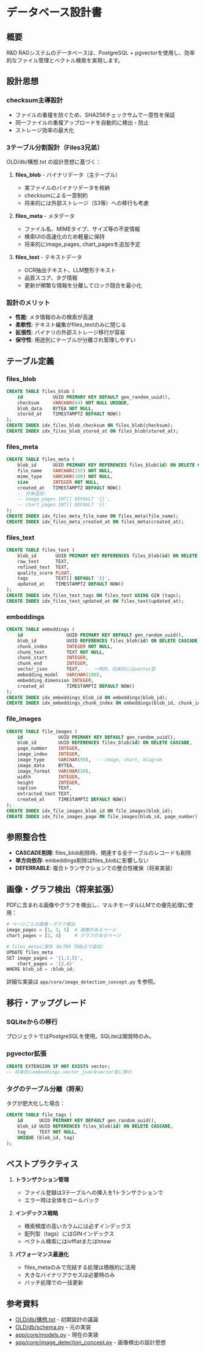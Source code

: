 # データベース設計書

## 概要

R&D RAGシステムのデータベースは、PostgreSQL + pgvectorを使用し、効率的なファイル管理とベクトル検索を実現します。

## 設計思想

### checksum主導設計
- ファイルの重複を防ぐため、SHA256チェックサムで一意性を保証
- 同一ファイルの重複アップロードを自動的に検出・防止
- ストレージ効率の最大化

### 3テーブル分割設計（Files3兄弟）
OLD/db/構想.txt の設計思想に基づく：

1. **files_blob** - バイナリデータ（主テーブル）
   - 実ファイルのバイナリデータを格納
   - checksumによる一意制約
   - 将来的には外部ストレージ（S3等）への移行も考慮

2. **files_meta** - メタデータ
   - ファイル名、MIMEタイプ、サイズ等の不変情報
   - 検索UIの高速化のため軽量に保持
   - 将来的にimage_pages, chart_pagesを追加予定

3. **files_text** - テキストデータ
   - OCR抽出テキスト、LLM整形テキスト
   - 品質スコア、タグ情報
   - 更新が頻繁な情報を分離してロック競合を最小化

### 設計のメリット
- **性能**: メタ情報のみの検索が高速
- **柔軟性**: テキスト編集がfiles_textのみに閉じる
- **拡張性**: バイナリの外部ストレージ移行が容易
- **保守性**: 用途別にテーブルが分離され管理しやすい

## テーブル定義

### files_blob
```sql
CREATE TABLE files_blob (
    id           UUID PRIMARY KEY DEFAULT gen_random_uuid(),
    checksum     VARCHAR(64) NOT NULL UNIQUE,
    blob_data    BYTEA NOT NULL,
    stored_at    TIMESTAMPTZ DEFAULT NOW()
);
CREATE INDEX idx_files_blob_checksum ON files_blob(checksum);
CREATE INDEX idx_files_blob_stored_at ON files_blob(stored_at);
```

### files_meta
```sql
CREATE TABLE files_meta (
    blob_id      UUID PRIMARY KEY REFERENCES files_blob(id) ON DELETE CASCADE,
    file_name    VARCHAR(255) NOT NULL,
    mime_type    VARCHAR(100) NOT NULL,
    size         INTEGER NOT NULL,
    created_at   TIMESTAMPTZ DEFAULT NOW()
    -- 将来追加:
    -- image_pages INT[] DEFAULT '{}',
    -- chart_pages INT[] DEFAULT '{}'
);
CREATE INDEX idx_files_meta_file_name ON files_meta(file_name);
CREATE INDEX idx_files_meta_created_at ON files_meta(created_at);
```

### files_text
```sql
CREATE TABLE files_text (
    blob_id       UUID PRIMARY KEY REFERENCES files_blob(id) ON DELETE CASCADE,
    raw_text      TEXT,
    refined_text  TEXT,
    quality_score FLOAT,
    tags          TEXT[] DEFAULT '{}',
    updated_at    TIMESTAMPTZ DEFAULT NOW()
);
CREATE INDEX idx_files_text_tags ON files_text USING GIN (tags);
CREATE INDEX idx_files_text_updated_at ON files_text(updated_at);
```

### embeddings
```sql
CREATE TABLE embeddings (
    id                UUID PRIMARY KEY DEFAULT gen_random_uuid(),
    blob_id           UUID REFERENCES files_blob(id) ON DELETE CASCADE,
    chunk_index       INTEGER NOT NULL,
    chunk_text        TEXT NOT NULL,
    chunk_start       INTEGER,
    chunk_end         INTEGER,
    vector_json       TEXT,  -- 一時的、将来的にはvector型
    embedding_model   VARCHAR(100),
    embedding_dimension INTEGER,
    created_at        TIMESTAMPTZ DEFAULT NOW()
);
CREATE INDEX idx_embeddings_blob_id ON embeddings(blob_id);
CREATE INDEX idx_embeddings_chunk_index ON embeddings(blob_id, chunk_index);
```

### file_images
```sql
CREATE TABLE file_images (
    id             UUID PRIMARY KEY DEFAULT gen_random_uuid(),
    blob_id        UUID REFERENCES files_blob(id) ON DELETE CASCADE,
    page_number    INTEGER,
    image_index    INTEGER,
    image_type     VARCHAR(50),  -- image, chart, diagram
    image_data     BYTEA,
    image_format   VARCHAR(20),
    width          INTEGER,
    height         INTEGER,
    caption        TEXT,
    extracted_text TEXT,
    created_at     TIMESTAMPTZ DEFAULT NOW()
);
CREATE INDEX idx_file_images_blob_id ON file_images(blob_id);
CREATE INDEX idx_file_images_page ON file_images(blob_id, page_number);
```

## 参照整合性

- **CASCADE削除**: files_blob削除時、関連する全テーブルのレコードも削除
- **単方向依存**: embeddings削除はfiles_blobに影響しない
- **DEFERRABLE**: 複合トランザクションでの整合性確保（将来実装）

## 画像・グラフ検出（将来拡張）

PDFに含まれる画像やグラフを検出し、マルチモーダルLLMでの優先処理に使用：

```python
# ページごとの画像・グラフ検出
image_pages = [1, 3, 5]  # 画像があるページ
chart_pages = [2, 4]     # グラフがあるページ

# files_metaに保存（ALTER TABLEで追加）
UPDATE files_meta 
SET image_pages = '{1,3,5}', 
    chart_pages = '{2,4}'
WHERE blob_id = :blob_id;
```

詳細な実装は `app/core/image_detection_concept.py` を参照。

## 移行・アップグレード

### SQLiteからの移行
プロジェクトではPostgreSQLを使用。SQLiteは開発時のみ。

### pgvector拡張
```sql
CREATE EXTENSION IF NOT EXISTS vector;
-- 将来的にembeddings.vector_jsonをvector型に移行
```

### タグのテーブル分離（将来）
タグが肥大化した場合：
```sql
CREATE TABLE file_tags (
    id      UUID PRIMARY KEY DEFAULT gen_random_uuid(),
    blob_id UUID REFERENCES files_blob(id) ON DELETE CASCADE,
    tag     TEXT NOT NULL,
    UNIQUE (blob_id, tag)
);
```

## ベストプラクティス

1. **トランザクション管理**
   - ファイル登録は3テーブルへの挿入を1トランザクションで
   - エラー時は全体をロールバック

2. **インデックス戦略**
   - 検索頻度の高いカラムには必ずインデックス
   - 配列型（tags）にはGINインデックス
   - ベクトル検索にはivfflatまたはhnsw

3. **パフォーマンス最適化**
   - files_metaのみで完結する処理は積極的に活用
   - 大きなバイナリアクセスは必要時のみ
   - バッチ処理での一括更新

## 参考資料

- [OLD/db/構想.txt](../../OLD/db/構想.txt) - 初期設計の議論
- [OLD/db/schema.py](../../OLD/db/schema.py) - 元の実装
- [app/core/models.py](../../app/core/models.py) - 現在の実装
- [app/core/image_detection_concept.py](../../app/core/image_detection_concept.py) - 画像検出の設計思想